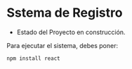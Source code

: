 <h1> Sstema de Registro </h1>

- Estado del Proyecto en construcción.

Para ejecutar el sistema, debes poner: 

```npm install react```
